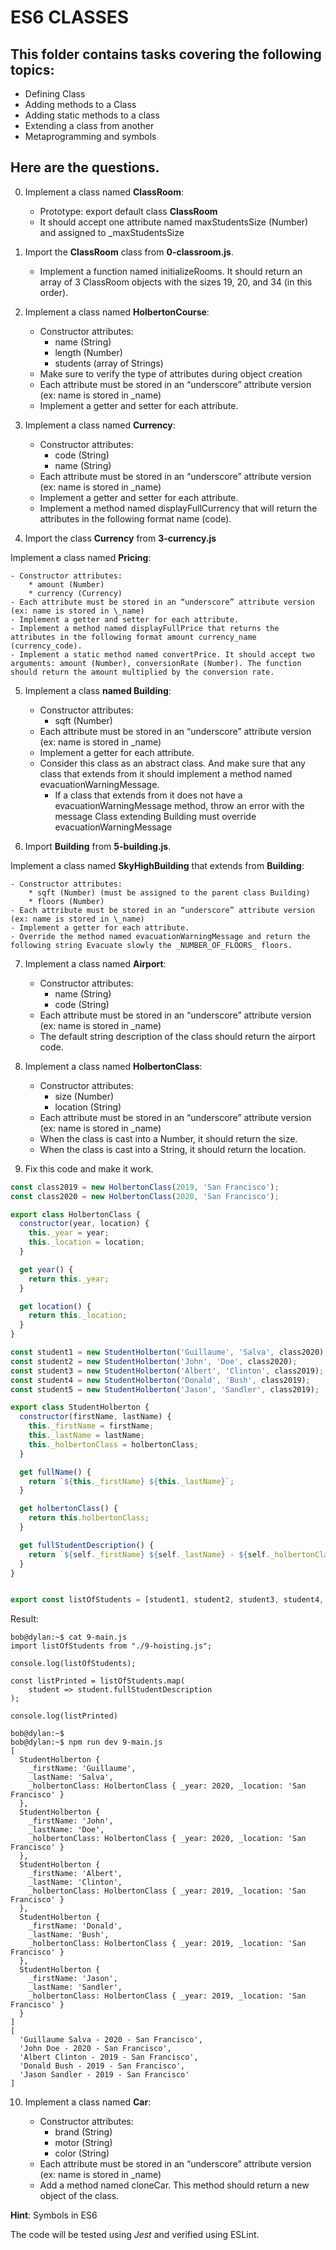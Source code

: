 # ES6 CLASSES

## This folder contains tasks covering the following topics:
- Defining Class
- Adding methods to a Class
- Adding static methods to a class
- Extending a class from another
- Metaprogramming and symbols

## Here are the questions.

0. Implement a class named __ClassRoom__:

	- Prototype: export default class __ClassRoom__
	- It should accept one attribute named maxStudentsSize (Number) and assigned to \_maxStudentsSize

1. Import the __ClassRoom__ class from __0-classroom.js__.

	- Implement a function named initializeRooms. It should return an array of 3 ClassRoom objects with the sizes 19, 20, and 34 (in this order).

2. Implement a class named __HolbertonCourse__:

	- Constructor attributes:
		* name (String)
		* length (Number)
		* students (array of Strings)
	- Make sure to verify the type of attributes during object creation
	- Each attribute must be stored in an “underscore” attribute version (ex: name is stored in \_name)
	- Implement a getter and setter for each attribute.

3. Implement a class named __Currency__:

	- Constructor attributes:
		* code (String)
		* name (String)
	- Each attribute must be stored in an “underscore” attribute version (ex: name is stored in \_name)
	- Implement a getter and setter for each attribute.
	- Implement a method named displayFullCurrency that will return the attributes in the following format name (code).

4. Import the class __Currency__ from __3-currency.js__

Implement a class named __Pricing__:

	- Constructor attributes:
		* amount (Number)
		* currency (Currency)
	- Each attribute must be stored in an “underscore” attribute version (ex: name is stored in \_name)
	- Implement a getter and setter for each attribute.
	- Implement a method named displayFullPrice that returns the attributes in the following format amount currency_name (currency_code).
	- Implement a static method named convertPrice. It should accept two arguments: amount (Number), conversionRate (Number). The function should return the amount multiplied by the conversion rate.

5. Implement a class __named Building__:

	- Constructor attributes:
		* sqft (Number)
	- Each attribute must be stored in an “underscore” attribute version (ex: name is stored in \_name)
	- Implement a getter for each attribute.
	- Consider this class as an abstract class. And make sure that any class that extends from it should implement a method named evacuationWarningMessage.
		* If a class that extends from it does not have a evacuationWarningMessage method, throw an error with the message Class extending Building must override evacuationWarningMessage

6. Import __Building__ from __5-building.js__.

Implement a class named __SkyHighBuilding__ that extends from __Building__:

	- Constructor attributes:
		* sqft (Number) (must be assigned to the parent class Building)
		* floors (Number)
	- Each attribute must be stored in an “underscore” attribute version (ex: name is stored in \_name)
	- Implement a getter for each attribute.
	- Override the method named evacuationWarningMessage and return the following string Evacuate slowly the _NUMBER_OF_FLOORS_ floors.

7. Implement a class named __Airport__:

	- Constructor attributes:
		* name (String)
		* code (String)
	- Each attribute must be stored in an “underscore” attribute version (ex: name is stored in \_name)
	- The default string description of the class should return the airport code.

8. Implement a class named __HolbertonClass__:

	- Constructor attributes:
		* size (Number)
		* location (String)
	- Each attribute must be stored in an “underscore” attribute version (ex: name is stored in _name)
	- When the class is cast into a Number, it should return the size.
	- When the class is cast into a String, it should return the location.

9. Fix this code and make it work.

```javascript
const class2019 = new HolbertonClass(2019, 'San Francisco');
const class2020 = new HolbertonClass(2020, 'San Francisco');

export class HolbertonClass {
  constructor(year, location) {
    this._year = year;
    this._location = location;
  }

  get year() {
    return this._year;
  }

  get location() {
    return this._location;
  }
}

const student1 = new StudentHolberton('Guillaume', 'Salva', class2020);
const student2 = new StudentHolberton('John', 'Doe', class2020);
const student3 = new StudentHolberton('Albert', 'Clinton', class2019);
const student4 = new StudentHolberton('Donald', 'Bush', class2019);
const student5 = new StudentHolberton('Jason', 'Sandler', class2019);

export class StudentHolberton {
  constructor(firstName, lastName) {
    this._firstName = firstName;
    this._lastName = lastName;
    this._holbertonClass = holbertonClass;
  }

  get fullName() {
    return `${this._firstName} ${this._lastName}`;
  }

  get holbertonClass() {
    return this.holbertonClass;
  }

  get fullStudentDescription() {
    return `${self._firstName} ${self._lastName} - ${self._holbertonClass.year} - ${self._holbertonClass.location}`;
  }
}


export const listOfStudents = [student1, student2, student3, student4, student5];
```

Result:
```plaintext
bob@dylan:~$ cat 9-main.js
import listOfStudents from "./9-hoisting.js";

console.log(listOfStudents);

const listPrinted = listOfStudents.map(
    student => student.fullStudentDescription
);

console.log(listPrinted)

bob@dylan:~$ 
bob@dylan:~$ npm run dev 9-main.js
[
  StudentHolberton {
    _firstName: 'Guillaume',
    _lastName: 'Salva',
    _holbertonClass: HolbertonClass { _year: 2020, _location: 'San Francisco' }
  },
  StudentHolberton {
    _firstName: 'John',
    _lastName: 'Doe',
    _holbertonClass: HolbertonClass { _year: 2020, _location: 'San Francisco' }
  },
  StudentHolberton {
    _firstName: 'Albert',
    _lastName: 'Clinton',
    _holbertonClass: HolbertonClass { _year: 2019, _location: 'San Francisco' }
  },
  StudentHolberton {
    _firstName: 'Donald',
    _lastName: 'Bush',
    _holbertonClass: HolbertonClass { _year: 2019, _location: 'San Francisco' }
  },
  StudentHolberton {
    _firstName: 'Jason',
    _lastName: 'Sandler',
    _holbertonClass: HolbertonClass { _year: 2019, _location: 'San Francisco' }
  }
]
[
  'Guillaume Salva - 2020 - San Francisco',
  'John Doe - 2020 - San Francisco',
  'Albert Clinton - 2019 - San Francisco',
  'Donald Bush - 2019 - San Francisco',
  'Jason Sandler - 2019 - San Francisco'
]
```
10. Implement a class named __Car__:

	- Constructor attributes:
		* brand (String)
		* motor (String)
		* color (String)
	- Each attribute must be stored in an “underscore” attribute version (ex: name is stored in \_name)
	- Add a method named cloneCar. This method should return a new object of the class.

__Hint__: Symbols in ES6


The code will be tested using _Jest_ and verified using ESLint.
